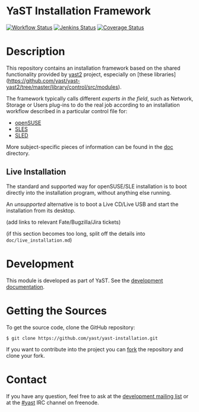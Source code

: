 YaST Installation Framework
===========================

[![Workflow Status](https://github.com/yast/yast-installation/workflows/CI/badge.svg?branch=master)](
https://github.com/yast/yast-installation/actions?query=branch%3Amaster)
[![Jenkins Status](https://ci.opensuse.org/buildStatus/icon?job=yast-yast-installation-master)](
https://ci.opensuse.org/view/Yast/job/yast-yast-installation-master/)
[![Coverage Status](https://coveralls.io/repos/github/yast/yast-installation/badge.svg?branch=master)](https://coveralls.io/github/yast/yast-installation?branch=master)

Description
============

This repository contains an installation framework based on the shared
functionality provided by [yast2](https://github.com/yast/yast-yast2/) project,
especially on [these libraries]
(https://github.com/yast/yast-yast2/tree/master/library/control/src/modules).

The framework typically calls different *experts in the field*, such as Network,
Storage or Users plug-ins to do the real job according to an installation
workflow described in a particular control file for:

- [openSUSE](https://github.com/yast/skelcd-control-openSUSE)
- [SLES](https://github.com/yast/skelcd-control-SLES)
- [SLED](https://github.com/yast/skelcd-control-SLED)

More subject-specific pieces of information can be found in the [doc](doc)
directory.

Live Installation
-----------------

The standard and supported way for openSUSE/SLE installation is
to boot directly into the installation program, without anything else running.

An *unsupported* alternative is to boot a Live CD/Live USB and start the
installation from its desktop.

(add links to relevant Fate/Bugzilla/Jira tickets)

(if this section becomes too long, split off the details
into `doc/live_installation.md`)

Development
===========

This module is developed as part of YaST. See the
[development documentation](http://yastgithubio.readthedocs.org/en/latest/development/).


Getting the Sources
===================

To get the source code, clone the GitHub repository:

    $ git clone https://github.com/yast/yast-installation.git

If you want to contribute into the project you can
[fork](https://help.github.com/articles/fork-a-repo/) the repository and clone your fork.


Contact
=======

If you have any question, feel free to ask at the [development mailing
list](http://lists.opensuse.org/yast-devel/) or at the
[#yast](https://webchat.freenode.net/?channels=%23yast) IRC channel on freenode.
